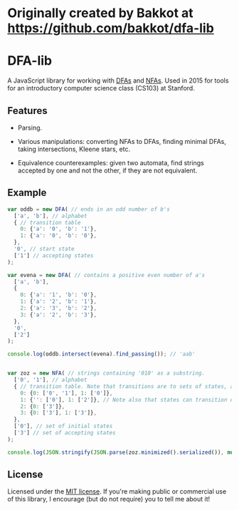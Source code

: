Originally created by Bakkot at https://github.com/bakkot/dfa-lib
===

DFA-lib
==============

A JavaScript library for working with [DFAs](https://en.wikipedia.org/wiki/Deterministic_finite_automaton) and [NFAs](https://en.wikipedia.org/wiki/Nondeterministic_finite_automaton). Used in 2015 for tools for an introductory computer science class (CS103) at Stanford.


Features
--------

* Parsing. 

* Various manipulations: converting NFAs to DFAs, finding minimal DFAs, taking intersections, Kleene stars, etc.

* Equivalence counterexamples: given two automata, find strings accepted by one and not the other, if they are not equivalent.


Example
-------

```javascript
var oddb = new DFA( // ends in an odd number of b's
  ['a', 'b'], // alphabet
  { // transition table
    0: {'a': '0', 'b': '1'},
    1: {'a': '0', 'b': '0'},
  },
  '0', // start state
  ['1'] // accepting states
);

var evena = new DFA( // contains a positive even number of a's
  ['a', 'b'],
  {
    0: {'a': '1', 'b': '0'},
    1: {'a': '2', 'b': '1'},
    2: {'a': '3', 'b': '2'},
    3: {'a': '2', 'b': '3'},
  },
  '0',
  ['2']
);

console.log(oddb.intersect(evena).find_passing()); // 'aab'


var zoz = new NFA( // strings containing '010' as a substring.
  ['0', '1'], // alphabet
  { // transition table. Note that transitions are to sets of states, and that transitions can be absent (equivalent to mapping to the empty set).
    0: {0: ['0', '1'], 1: ['0']},
    1: {'': ['0'], 1: ['2']}, // Note also that states can transition on the empty string (i.e., an epsilon transition), though it's entirely redundant in this particular automaton.
    2: {0: ['3']},
    3: {0: ['3'], 1: ['3']},
  },
  ['0'], // set of initial states
  ['3'] // set of accepting states
);

console.log(JSON.stringify(JSON.parse(zoz.minimized().serialized()), null, '  ')); // prints a human-readable serialization of the minimal equivalent DFA.
```

License
-------

Licensed under the [MIT license](http://opensource.org/licenses/MIT). If you're making public or commercial use of this library, I encourage (but do not require) you to tell me about it!
